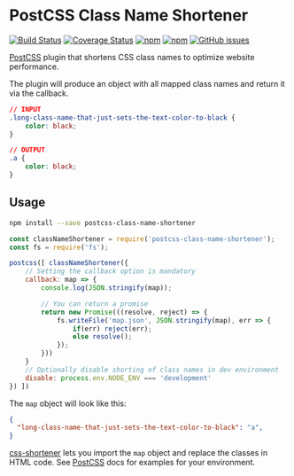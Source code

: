 # PostCSS Class Name Shortener
[![Build Status](https://img.shields.io/travis/com/mbrandau/postcss-class-name-shortener/master.svg)](https://travis-ci.com/mbrandau/postcss-class-name-shortener) [![Coverage Status](https://img.shields.io/coveralls/github/mbrandau/postcss-class-name-shortener.svg)](https://coveralls.io/github/mbrandau/postcss-class-name-shortener?branch=master) [![npm](https://img.shields.io/npm/v/postcss-class-name-shortener.svg)](https://www.npmjs.com/package/postcss-class-name-shortener) [![npm](https://img.shields.io/npm/dt/postcss-class-name-shortener.svg)](https://www.npmjs.com/package/postcss-class-name-shortener) [![GitHub issues](https://img.shields.io/github/issues/mbrandau/postcss-class-name-shortener.svg)](https://github.com/mbrandau/postcss-class-name-shortener/issues)

[PostCSS] plugin that shortens CSS class names to optimize website performance.

The plugin will produce an object with all mapped class names and return it via the callback.

[PostCSS]: https://github.com/postcss/postcss

```css
// INPUT
.long-class-name-that-just-sets-the-text-color-to-black {
    color: black;
}
```

```css
// OUTPUT
.a {
    color: black;
}
```

## Usage

```bash
npm install --save postcss-class-name-shortener
```

```js
const classNameShortener = require('postcss-class-name-shortener');
const fs = require('fs');

postcss([ classNameShortener({
    // Setting the callback option is mandatory
    callback: map => {
        console.log(JSON.stringify(map));

        // You can return a promise
        return new Promise(((resolve, reject) => {
            fs.writeFile('map.json', JSON.stringify(map), err => {
                if(err) reject(err);
                else resolve();
            });
        }))
    }
    // Optionally disable shorting of class names in dev environment
    disable: process.env.NODE_ENV === 'development'
}) ])
```

The `map` object will look like this:
```json
{
  "long-class-name-that-just-sets-the-text-color-to-black": "a",
}
```

[css-shortener](https://github.com/mbrandau/css-shortener) lets you import the `map` object and replace the classes in HTML code.
See [PostCSS] docs for examples for your environment.
